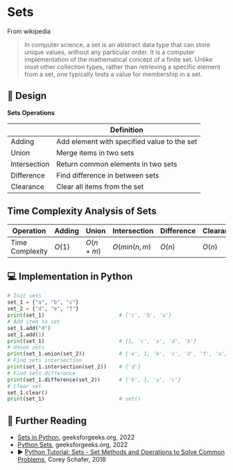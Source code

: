 # Sets

From wikipedia

> In computer science, a set is an abstract data type that can store unique values, without any particular order. It is
> a computer implementation of the mathematical concept of a finite set. Unlike most other collection types, rather than
> retrieving a specific element from a set, one typically tests a value for membership in a set.

## 🎨 Design

**Sets Operations**

|              | Definition                                  |
|--------------|---------------------------------------------|
| Adding       | Add element with specified value to the set |
| Union        | Merge items in two sets                     |
| Intersection | Return common elements in two sets          |
| Difference   | Find difference in between sets             |
| Clearance    | Clear all items from the set                |

## Time Complexity Analysis of Sets

| Operation       | Adding | Union    | Intersection | Difference | Clearance |
|-----------------|--------|----------|--------------|------------|-----------|
| Time Complexity | $O(1)$ | $O(n+m)$ | $O(min(n,m)$ | $O(n)$     | $O(n)$    |

## 💻 Implementation in Python

```python
# Init sets
set_1 = {"a", "b", "c"}
set_2 = {"d", "e", "f"}
print(set_1)                        # {'c', 'b', 'a'}
# Add item to set
set_1.add("d")
set_1.add(1)
print(set_1)                        # {1, 'c', 'a', 'd', 'b'}
# Union sets
print(set_1.union(set_2))           # {'e', 1, 'b', 'c', 'd', 'f', 'a'}
# Find sets intersection
print(set_1.intersection(set_2))    # {'d'}
# Find sets difference
print(set_1.difference(set_2))      # {'b', 1, 'a', 'c'}
# Clear set
set_1.clear()
print(set_1)                        # set()
```

## 🔗 Further Reading

* [Sets in Python](https://www.geeksforgeeks.org/sets-in-python/), geeksforgeeks.org, 2022
* [Python Sets](https://docs.python.org/3/tutorial/datastructures.html#sets), geeksforgeeks.org, 2022
* ▶️ [Python Tutorial: Sets - Set Methods and Operations to Solve Common Problems](https://www.youtube.com/watch?v=r3R3h5ly_8g), Corey Schafer, 2018
